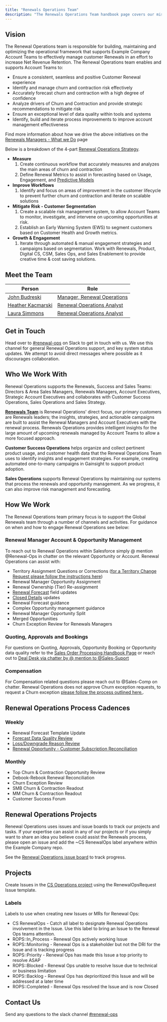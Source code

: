 ```yaml
---
title: "Renewals Operations Team"
description: "The Renewals Operations Team handbook page covers our mission, strategies, responsibilities, and processes."
---
```

<link rel="stylesheet" type="text/css" href="/stylesheets/biztech.css" />

## Vision

The Renewal Operations team is responsible for building, maintaining and optimizing the operational framework that supports Example Company Account Teams to effectively manage customer Renewals in an effort to increase Net Revenue Retention. The Renewal Operations team enables and supports Account Teams to:

- Ensure a consistent, seamless and positive Customer Renewal experience
- Identify and manage churn and contraction risk effectively
- Accurately forecast churn and contraction with a high degree of confidence
- Analyze drivers of Churn and Contraction and provide strategic recommendations to mitigate risk
- Ensure an exceptional level of data quality within tools and systems
- Identify, build and iterate process improvements to improve account management effectiveness

Find more information about how we drive the above initiatives on the [Renewals Managers - What we Do](/handbook/customer-success/renewals-managers/what/) page

Below is a breakdown of the 4-part [Renewal Operations Strategy](https://docs.google.com/document/d/1W63d98cMVXfMvqAey8vbd2JRlfOWHLK-Yu23hhZQGTI/edit#heading=h.xion0u9mlv5c).

- **Measure**
    1. Create continuous workflow that accurately measures and analyzes the main areas of churn and contraction
    1. Define Renewal Metrics to assist in forecasting based on Usage, Engagement, and [Predictive Models](https://internal.example_company.com/handbook/sales/propensity_models/)
- **Improve Workflows**
    1. Identify and focus on areas of improvement in the customer lifecycle to prevent further churn and contraction and iterate on scalable solutions
- **Mitigate Risk - Customer Segmentation**
    1. Create a scalable risk management system, to allow Account Teams to monitor, investigate, and intervene on upcoming opportunities at risk.
    1. Establish an Early Warning System (EWS) to segment customers based on Customer Health and Growth metrics.
- **Growth & Engagement**
    1. Iterate through automated & manual engagement strategies and campaigns based on segmentation. Work with Renewals, Product, Digital CS, CSM, Sales Ops, and Sales Enablement to provide creative time & cost saving solutions.

## Meet the Team

| Person | Role |
| ------ | ------ |
| [John Budreski](https://example_company.com/jbudreski ) | [Manager, Renewal Operations](/job-families/sales/renewal-operations-analyst/#manager-renewal-operations-requirements) |
| [Heather Kacmarski](https://example_company.com/hkacmarski) | [Renewal Operations Analyst](/job-families/sales/renewal-operations-analyst/) |
| [Laura Simmons](https://example_company.com/simmons-laura) | [Renewal Operations Analyst](/job-families/sales/renewal-operations-analyst/) |

## Get in Touch

Head over to [#renewal-ops](https://join.slack.com/share/enQtNDQwMzIxMzIzNzQ2Mi1lOGJlNmU2NDg5YzM5YzZlZDc0ZmI2YTM2NzQyZmU2OTM1NWMzMjY0NTFhN2QzMTYxMDI3NGZhNmVlNTY2ZmVm) on Slack to get in touch with us. We use this channel for general Renewal Operations support, and key system status updates. We attempt to avoid direct messages where possible as it discourages collaboration.

## Who We Work With

Renewal Operations supports the Renewals, Success and Sales Teams: Directors & Area Sales Managers, Renewals Managers, Account Executives, Strategic Account Executives and collaborates with Customer Success Operations, Sales Operations and Sales Strategy.

[**Renewals Team**](/handbook/customer-success/renewals-managers/home/) is Renewal Operations' direct focus, our primary customers are Renewals leaders; the insights, strategies, and actionable campaigns are built to assist the Renewal Managers and Account Executives with the renewal process.  Renewals Operations provides intelligent insights for the large amount of upcoming renewals managed by Account Teams to allow a more focused approach.

**Customer Success Operations** helps organize and collect pertinent product usage, and  customer health data that the Renewal Operations Team uses to identify insights and engagement strategies. For example, creating automated one-to-many campaigns in Gainsight to support product adoption.

**Sales Operations** supports Renewal Operations by maintaining our systems that process the renewals and opportunity management. As we progress, it can also improve risk management and forecasting.

## How We Work

The Renewal Operations team primary focus is to support the Global Renewals team through a number of channels and activities. For guidance on when and how to engage Renewal Operations see below:

### Renewal Manager Account & Opportunity Management

To reach out to Renewal Operations within Salesforce simply @ mention @Renewal-Ops in chatter on the relevant Opportunity or Account. Renewal Operations can assist with:

- Territory Assignment Questions or Corrections ([for a Territory Change Request please follow the instructions here](/handbook/sales/field-operations/gtm-resources/rules-of-engagement/#territory-ownership-renewals-managers))
- Renewal Manager Opportunity Assignment
- Renewal Ownership (Tier) Re-assignment
- [Renewal Forecast](/handbook/customer-success/renewals-managers/what/#forecasting) field updates
- [Closed Details](/handbook/customer-success/renewals-managers/what/#analytics) updates
- Renewal Forecast guidance
- Complex Opportunity management guidance
- Renewal Manager Opportunity Split
- Merged Opportunities
- Churn Exception Review for Renewals Managers

### Quoting, Approvals and Bookings

For questions on Quoting, Approvals, Opportunity Booking or Opportunity data quality refer to the [Sales Order Processing Handbook Page](/handbook/sales/field-operations/order-processing/) or reach out to [Deal Desk via chatter by @ mention to @Sales-Suport](/handbook/sales/field-operations/sales-operations/deal-desk/#communicating-with-the-deal-desk-team)

### Compensation

For Compensation related questions please reach out to @Sales-Comp on chatter. Renewal Operations does not approve Churn exception requests, to request a Churn exception [please follow the process outlined here.](/handbook/customer-success/renewals-managers/how/#churn-exceptions).

## Renewal Operations Process Cadences

### Weekly

- Renewal Forecast Template Update
- [Forecast Data Quality Review](https://example_company.com/example_company-com/sales-team/field-operations/customer-success-operations/-/wikis/Renewal-Operations-Process-Documentation/Renewal-Forecast-Data-Quality)
- [Loss/Downgrade Reason Review](https://example_company.com/example_company-com/sales-team/field-operations/customer-success-operations/-/wikis/Renewal-Operations-Process-Documentation/Closed-Lost-Reason-Audit)
- [Renewal Opportunity - Customer Subscription Reconciliation](https://example_company.com/example_company-com/sales-team/field-operations/customer-success-operations/-/wikis/Renewal-Operations-Process-Documentation/Debook-Rebook-Reconciliation)

### Monthly

- Top Churn & Contraction Opportunity Review
- Debook-Rebook Renewal Reconciliation
- Churn Exception Review
- SMB Churn & Contraction Readout
- MM Churn & Contraction Readout
- Customer Success Forum

## Renewal Operations Projects

Renewal Operations uses issues and issue boards to track our projects and tasks. If your expertise can assist in any of our projects or if you simply want to share an idea you believe could assist the Renewals process, please open an issue and add the ~CS RenewalOps label anywhere within the Example Company repo.

See the [Renewal Operations issue board](https://example_company.com/groups/example_company-com/-/boards/3126050?scope=all&label_name[]=RenewalOps) to track progress.

## Projects

Create Issues in the [CS Operations project](https://example_company.com/example_company-com/sales-team/field-operations/customer-success-operations) using the RenewalOpsRequest Issue template.

### Labels

Labels to use when creating new Issues or MRs for Renewal Ops:

- CS RenewalOps - Catch all label to designate Renewal Operations involvement in the Issue. Use this label to bring an Issue to the Renewal Ops teams attention.
- ROPS::In_Process - Renewal Ops actively working Issue
- ROPS::Monitoring - Renewal Ops is a stakeholder but not the DRI for the Issue and is tracking progress
- ROPS::Priority - Renewal Ops has made this Issue a top priority to resolve ASAP
- ROPS::Blocked - Renewal Ops unable to resolve Issue due to technical or business limitation
- ROPS::Backlog - Renewal Ops has deprioritized this Issue and will be addressed at a later time
- ROPS::Completed - Renewal Ops resolved the Issue and is now Closed

## Contact Us

Send any questions to the slack channel [#renewal-ops](https://example_company.slack.com/archives/C028Q2F3002)
